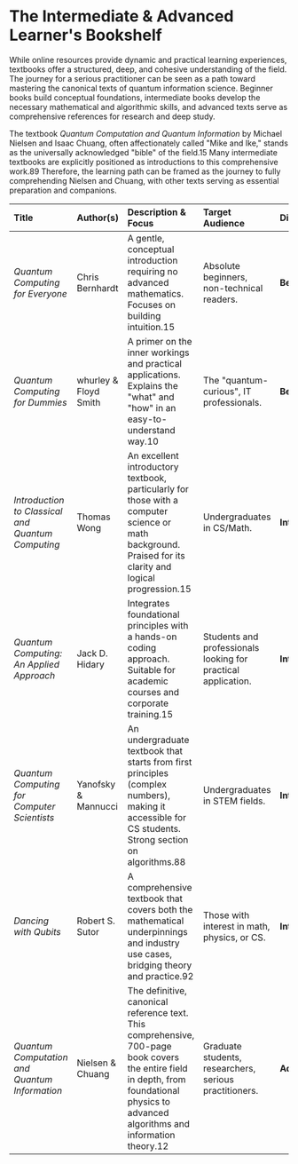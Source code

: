 # The Intermediate & Advanced Learner's Bookshelf

While online resources provide dynamic and practical learning experiences, textbooks offer a structured, deep, and cohesive understanding of the field. The journey for a serious practitioner can be seen as a path toward mastering the canonical texts of quantum information science. Beginner books build conceptual foundations, intermediate books develop the necessary mathematical and algorithmic skills, and advanced texts serve as comprehensive references for research and deep study.

The textbook *Quantum Computation and Quantum Information* by Michael Nielsen and Isaac Chuang, often affectionately called "Mike and Ike," stands as the universally acknowledged "bible" of the field.15 Many intermediate textbooks are explicitly positioned as introductions to this comprehensive work.89 Therefore, the learning path can be framed as the journey to fully comprehending Nielsen and Chuang, with other texts serving as essential preparation and companions.

| Title | Author(s) | Description & Focus | Target Audience | Difficulty |
| :---- | :---- | :---- | :---- | :---- |
| *Quantum Computing for Everyone* | Chris Bernhardt | A gentle, conceptual introduction requiring no advanced mathematics. Focuses on building intuition.15 | Absolute beginners, non-technical readers. | **Beginner** |
| *Quantum Computing for Dummies* | whurley & Floyd Smith | A primer on the inner workings and practical applications. Explains the "what" and "how" in an easy-to-understand way.10 | The "quantum-curious", IT professionals. | **Beginner** |
| *Introduction to Classical and Quantum Computing* | Thomas Wong | An excellent introductory textbook, particularly for those with a computer science or math background. Praised for its clarity and logical progression.15 | Undergraduates in CS/Math. | **Intermediate** |
| *Quantum Computing: An Applied Approach* | Jack D. Hidary | Integrates foundational principles with a hands-on coding approach. Suitable for academic courses and corporate training.15 | Students and professionals looking for practical application. | **Intermediate** |
| *Quantum Computing for Computer Scientists* | Yanofsky & Mannucci | An undergraduate textbook that starts from first principles (complex numbers), making it accessible for CS students. Strong section on algorithms.88 | Undergraduates in STEM fields. | **Intermediate** |
| *Dancing with Qubits* | Robert S. Sutor | A comprehensive textbook that covers both the mathematical underpinnings and industry use cases, bridging theory and practice.92 | Those with interest in math, physics, or CS. | **Intermediate/Advanced** |
| *Quantum Computation and Quantum Information* | Nielsen & Chuang | The definitive, canonical reference text. This comprehensive, 700-page book covers the entire field in depth, from foundational physics to advanced algorithms and information theory.12 | Graduate students, researchers, serious practitioners. | **Advanced** |
